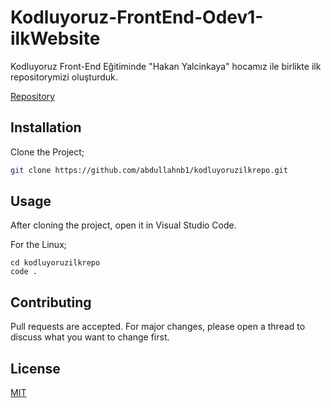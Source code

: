# Kodluyoruz-FrontEnd-Odev1-ilkWebsite
Kodluyoruz Front-End Eğitiminde "Hakan Yalcinkaya" hocamız ile birlikte ilk repositorymizi oluşturduk.


[Repository](https://github.com/abdullahnb1/kodluyoruzilkrepo)

## Installation

Clone the Project;

```bash
git clone https://github.com/abdullahnb1/kodluyoruzilkrepo.git
```

## Usage

After cloning the project, open it in Visual Studio Code.

 For the Linux;
```linux
cd kodluyoruzilkrepo
code .
```

## Contributing
Pull requests are accepted. For major changes, please open a thread to discuss what you want to change first.

## License
[MIT](https://choosealicense.com/licenses/mit/)
